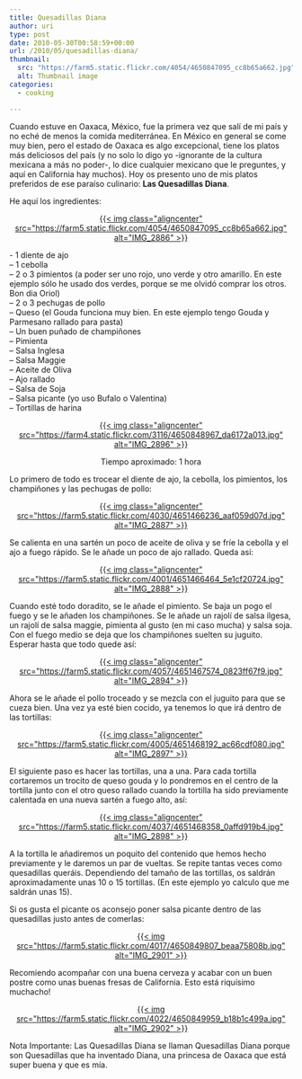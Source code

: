 ```yaml
---
title: Quesadillas Diana
author: uri
type: post
date: 2010-05-30T00:58:59+00:00
url: /2010/05/quesadillas-diana/
thumbnail:
  src: "https://farm5.static.flickr.com/4054/4650847095_cc8b65a662.jpg"
  alt: Thumbnail image
categories:
  - cooking

---
```

<p style="text-align: left;">
  Cuando estuve en Oaxaca, México, fue la primera vez que salí de mi país y no eché de menos la comida mediterránea. En México en general se come muy bien, pero el estado de Oaxaca es algo excepcional, tiene los platos más deliciosos del país (y no solo lo digo yo -ignorante de la cultura mexicana a más no poder-, lo dice cualquier mexicano que le preguntes, y aquí en California hay muchos). Hoy os presento uno de mis platos preferidos de ese paraíso culinario: <strong>Las Quesadillas Diana</strong>.
</p>

<p style="text-align: left;">
  He aquí los ingredientes:
</p>

<p style="text-align: center;">
  <a class="flickr-image aligncenter" title="IMG_2886" href="https://www.flickr.com/photos/enochrooted/4650847095/">{{< img class="aligncenter" src="https://farm5.static.flickr.com/4054/4650847095_cc8b65a662.jpg" alt="IMG_2886" >}}</a>
</p>

<p style="text-align: left;">
  - 1 diente de ajo<br /> &#8211; 1 cebolla<br /> &#8211; 2 o 3 pimientos (a poder ser uno rojo, uno verde y otro amarillo. En este ejemplo sólo he usado dos verdes, porque se me olvidó comprar los otros. Bon dia Oriol)<br /> &#8211; 2 o 3 pechugas de pollo<br /> &#8211; Queso (el Gouda funciona muy bien. En este ejemplo tengo Gouda y Parmesano rallado para pasta)<br /> &#8211; Un buen puñado de champiñones<br /> &#8211; Pimienta<br /> &#8211; Salsa Inglesa<br /> &#8211; Salsa Maggie<br /> &#8211; Aceite de Oliva<br /> &#8211; Ajo rallado<br /> &#8211; Salsa de Soja<br /> &#8211; Salsa picante (yo uso Bufalo o Valentina)<br /> &#8211; Tortillas de harina
</p>

<p style="text-align: center;">
  <a class="flickr-image aligncenter" title="IMG_2896" href="https://www.flickr.com/photos/enochrooted/4650848967/">{{< img class="aligncenter" src="https://farm4.static.flickr.com/3116/4650848967_da6172a013.jpg" alt="IMG_2896" >}}</a>
</p>

<p style="text-align: center;">
  Tiempo aproximado: 1 hora
</p>

<p style="text-align: left;">
  Lo primero de todo es trocear el diente de ajo, la cebolla, los pimientos, los champiñones y las pechugas de pollo:
</p>

<p style="text-align: center;">
  <a class="flickr-image aligncenter" title="IMG_2887" href="https://www.flickr.com/photos/enochrooted/4651466236/">{{< img class="aligncenter" src="https://farm5.static.flickr.com/4030/4651466236_aaf059d07d.jpg" alt="IMG_2887" >}}</a>
</p>

<p style="text-align: left;">
  Se calienta en una sartén un poco de aceite de oliva y se fríe la cebolla y el ajo a fuego rápido. Se le añade un poco de ajo rallado. Queda así:
</p>

<p style="text-align: center;">
  <a class="flickr-image aligncenter" title="IMG_2888" href="https://www.flickr.com/photos/enochrooted/4651466464/">{{< img class="aligncenter" src="https://farm5.static.flickr.com/4001/4651466464_5e1cf20724.jpg" alt="IMG_2888" >}}</a>
</p>

<p style="text-align: left;">
  Cuando esté todo doradito, se le añade el pimiento. Se baja un pogo el fuego y se le añaden los champiñones. Se le añade un rajolí de salsa ilgesa, un rajolí de salsa maggie, pimienta al gusto (en mi caso mucha) y salsa soja. Con el fuego medio se deja que los champiñones suelten su juguito. Esperar hasta que todo quede así:
</p>

<p style="text-align: center;">
  <a class="flickr-image aligncenter" title="IMG_2894" href="https://www.flickr.com/photos/enochrooted/4651467574/">{{< img class="aligncenter" src="https://farm5.static.flickr.com/4057/4651467574_0823ff67f9.jpg" alt="IMG_2894" >}}</a>
</p>

<p style="text-align: left;">
  Ahora se le añade el pollo troceado y se mezcla con el juguito para que se cueza bien. Una vez ya esté bien cocido, ya tenemos lo que irá dentro de las tortillas:
</p>

<p style="text-align: center;">
  <a class="flickr-image aligncenter" title="IMG_2897" href="https://www.flickr.com/photos/enochrooted/4651468192/">{{< img class="aligncenter" src="https://farm5.static.flickr.com/4005/4651468192_ac66cdf080.jpg" alt="IMG_2897" >}}</a>
</p>

<p style="text-align: left;">
  El siguiente paso es hacer las tortillas, una a una. Para cada tortilla cortaremos un trocito de queso gouda y lo pondremos en el centro de la tortilla junto con el otro queso rallado cuando la tortilla ha sido previamente calentada en una nueva sartén a fuego alto, así:
</p>

<p style="text-align: center;">
  <a class="flickr-image aligncenter" title="IMG_2898" href="https://www.flickr.com/photos/enochrooted/4651468358/">{{< img class="aligncenter" src="https://farm5.static.flickr.com/4037/4651468358_0affd919b4.jpg" alt="IMG_2898" >}}</a>
</p>

<p style="text-align: left;">
  A la tortilla le añadiremos un poquito del contenido que hemos hecho previamente y le daremos un par de vueltas. Se repite tantas veces como quesadillas queráis. Dependiendo del tamaño de las tortillas, os saldrán aproximadamente unas 10 o 15 tortillas. (En este ejemplo yo calculo que me saldrán unas 15).
</p>

<p style="text-align: left;">
  Si os gusta el picante os aconsejo poner salsa picante dentro de las quesadillas justo antes de comerlas:
</p>

<p style="text-align: center;">
  <a class="flickr-image aligncenter" title="IMG_2901" href="https://www.flickr.com/photos/enochrooted/4650849807/">{{< img src="https://farm5.static.flickr.com/4017/4650849807_beaa75808b.jpg" alt="IMG_2901" >}}</a>
</p>

<p style="text-align: left;">
  Recomiendo acompañar con una buena cerveza y acabar con un buen postre como unas buenas fresas de California. Esto está riquísimo muchacho!
</p>

<p style="text-align: center;">
  <a class="flickr-image aligncenter" title="IMG_2902" href="https://www.flickr.com/photos/enochrooted/4650849959/">{{< img src="https://farm5.static.flickr.com/4022/4650849959_b18b1c499a.jpg" alt="IMG_2902" >}}</a>
</p>

<p style="text-align: left;">
  Nota Importante: Las Quesadillas Diana se llaman Quesadillas Diana porque son Quesadillas que ha inventado Diana, una princesa de Oaxaca que está super buena y que es mía.
</p>